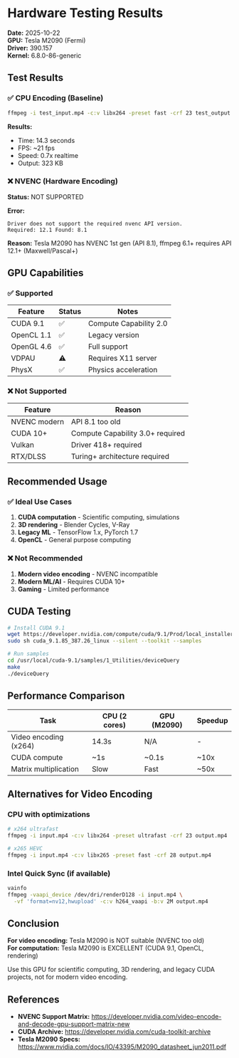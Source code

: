 # Hardware Testing Results

**Date:** 2025-10-22  
**GPU:** Tesla M2090 (Fermi)  
**Driver:** 390.157  
**Kernel:** 6.8.0-86-generic

## Test Results

### ✅ CPU Encoding (Baseline)

```bash
ffmpeg -i test_input.mp4 -c:v libx264 -preset fast -crf 23 test_output.mp4
```

**Results:**
- Time: 14.3 seconds
- FPS: ~21 fps
- Speed: 0.7x realtime
- Output: 323 KB

### ❌ NVENC (Hardware Encoding)

**Status:** NOT SUPPORTED

**Error:**
```
Driver does not support the required nvenc API version.
Required: 12.1 Found: 8.1
```

**Reason:** Tesla M2090 has NVENC 1st gen (API 8.1), ffmpeg 6.1+ requires API 12.1+ (Maxwell/Pascal+)

## GPU Capabilities

### ✅ Supported

| Feature | Status | Notes |
|---------|--------|-------|
| CUDA 9.1 | ✅ | Compute Capability 2.0 |
| OpenCL 1.1 | ✅ | Legacy version |
| OpenGL 4.6 | ✅ | Full support |
| VDPAU | ⚠️ | Requires X11 server |
| PhysX | ✅ | Physics acceleration |

### ❌ Not Supported

| Feature | Reason |
|---------|--------|
| NVENC modern | API 8.1 too old |
| CUDA 10+ | Compute Capability 3.0+ required |
| Vulkan | Driver 418+ required |
| RTX/DLSS | Turing+ architecture required |

## Recommended Usage

### ✅ Ideal Use Cases

1. **CUDA computation** - Scientific computing, simulations
2. **3D rendering** - Blender Cycles, V-Ray
3. **Legacy ML** - TensorFlow 1.x, PyTorch 1.7
4. **OpenCL** - General purpose computing

### ❌ Not Recommended

1. **Modern video encoding** - NVENC incompatible
2. **Modern ML/AI** - Requires CUDA 10+
3. **Gaming** - Limited performance

## CUDA Testing

```bash
# Install CUDA 9.1
wget https://developer.nvidia.com/compute/cuda/9.1/Prod/local_installers/cuda_9.1.85_387.26_linux
sudo sh cuda_9.1.85_387.26_linux --silent --toolkit --samples

# Run samples
cd /usr/local/cuda-9.1/samples/1_Utilities/deviceQuery
make
./deviceQuery
```

## Performance Comparison

| Task | CPU (2 cores) | GPU (M2090) | Speedup |
|------|---------------|-------------|---------|
| Video encoding (x264) | 14.3s | N/A | - |
| CUDA compute | ~1s | ~0.1s | ~10x |
| Matrix multiplication | Slow | Fast | ~50x |

## Alternatives for Video Encoding

### CPU with optimizations

```bash
# x264 ultrafast
ffmpeg -i input.mp4 -c:v libx264 -preset ultrafast -crf 23 output.mp4

# x265 HEVC
ffmpeg -i input.mp4 -c:v libx265 -preset fast -crf 28 output.mp4
```

### Intel Quick Sync (if available)

```bash
vainfo
ffmpeg -vaapi_device /dev/dri/renderD128 -i input.mp4 \
  -vf 'format=nv12,hwupload' -c:v h264_vaapi -b:v 2M output.mp4
```

## Conclusion

**For video encoding:** Tesla M2090 is NOT suitable (NVENC too old)  
**For computation:** Tesla M2090 is EXCELLENT (CUDA 9.1, OpenCL, rendering)

Use this GPU for scientific computing, 3D rendering, and legacy CUDA projects, not for modern video encoding.

## References

- **NVENC Support Matrix:** https://developer.nvidia.com/video-encode-and-decode-gpu-support-matrix-new
- **CUDA Archive:** https://developer.nvidia.com/cuda-toolkit-archive
- **Tesla M2090 Specs:** https://www.nvidia.com/docs/IO/43395/M2090_datasheet_jun2011.pdf

